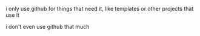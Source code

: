 i only use github for things that need it, like templates or other projects that use it

i don't even use github that much
